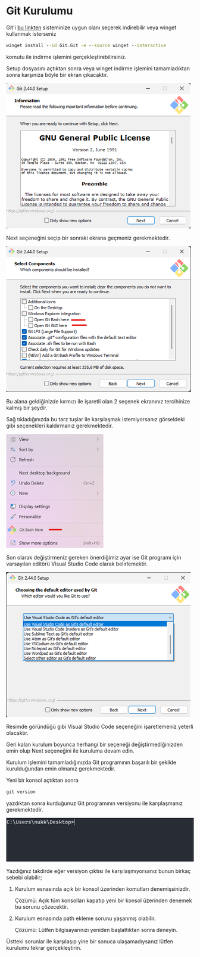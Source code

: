 # Git Kurulumu

Git'i [bu linkten](https://git-scm.com/downloads) sisteminize uygun olanı seçerek indirebilir veya winget kullanmak isterseniz

```bat
winget install --id Git.Git -e --source winget --interactive
```

komutu ile indirme işlemini gerçekleştirebilirsiniz.

Setup dosyasını açtıktan sonra veya winget indirme işlemini tamamladıktan sonra karşınıza böyle bir ekran çıkacaktır.

![Git Setup1](../../images/git/setup1.png)

Next seçeneğini seçip bir sonraki ekrana geçmeniz gerekmektedir.

![Git Setup1](../../images/git/setup2.png)

Bu alana geldiğinizde kırmızı ile işaretli olan 2 seçenek ekranınız tercihinize kalmış bir şeydir.

Sağ tıkladığınızda bu tarz tuşlar ile karşılaşmak istemiyorsanız görseldeki gibi seçenekleri kaldırmanız gerekmektedir.

![Git Setup1](../../images/git/setup3.png)

Son olarak değiştirmeniz gereken önerdiğimiz ayar ise Git programı için varsayılan editörü Visual Studio Code olarak belirlemektir.

![Git Setup1](../../images/git/setup4.png)

Resimde göründüğü gibi Visual Studio Code seçeneğini işaretlemeniz yeterli olacaktır.

Geri kalan kurulum boyunca herhangi bir seçeneği değiştirmediğinizden emin olup Next seçeneğini ile kuruluma devam edin.

Kurulum işlemini tamamladığınızda Git programının başarılı bir şekilde kurulduğundan emin olmanız gerekmektedir.

Yeni bir konsol açtıktan sonra

```bat
git version
```

yazdıktan sonra kurduğunuz Git programının versiyonu ile karşılaşmanız gerekmektedir.

![Git Setup1](../../images/git/setup5.gif)

Yazdığınız takdirde eğer versiyon çıktısı ile karşılaşmıyorsanız bunun birkaç sebebi olabilir;

1. Kurulum esnasında açık bir konsol üzerinden komutları denemişsinizdir.

   Çözümü: Açık tüm konsolları kapatıp yeni bir konsol üzerinden denemek bu sorunu çözecektir.

2. Kurulum esnasında path ekleme sorunu yaşanmış olabilir.

   Çözümü: Lütfen bilgisayarınızı yeniden başlattıktan sonra deneyin.

Üstteki sorunlar ile karşılaşıp yine bir sonuca ulaşamadıysanız lütfen kurulumu tekrar gerçekleştirin.
